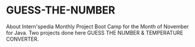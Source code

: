 # GUESS-THE-NUMBER
 About
Intern'spedia Monthly Project Boot Camp for the Month of November for Java. Two projects done here GUESS THE NUMBER & TEMPERATURE CONVERTER.
